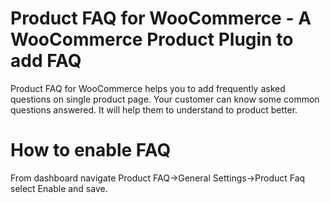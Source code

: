 # Product FAQ for WooCommerce - A WooCommerce Product Plugin to add FAQ
Product FAQ for WooCommerce helps you to add frequently asked questions on single product page. Your customer can know some common questions answered. It will help them to understand to product better.

# How to enable FAQ
From dashboard navigate Product FAQ->General Settings->Product Faq select Enable and save. 
